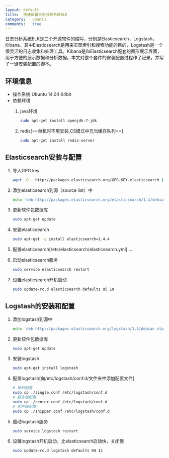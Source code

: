 ```yaml
---
layout:	default
title:	快速部署日志分析系统ELK
category:	ubuntu
comments:	true
---
```

日志分析系统ELK是三个开源软件的缩写，分别是Elasticsearch，Logstash，Kibana。其中Elasticsearch是用来实现索引和搜索功能的目的，Logstash是一个很灵活的日志收集和处理工具。Kibana是和Elasticsearch配套的图形展示界面，用于方便的展示数据和分析数据。本文对整个套件的安装配置过程作了记录，并写了一键安装配置的脚本。


## 环境信息
* 操作系统 Ubuntu 14.04 64bit
* 依赖环境 
	1. java环境
	
		```bash
		sudo apt-get install openjdk-7-jdk
		```
	2. redis[==单机时不用安装,CS模式中充当缓存队列==]

		```bash
		sudo apt-get install redis-server
		```

## Elasticsearch安装与配置
1. 导入GPG key
	
	```bash
	wget -O - http://packages.elasticsearch.org/GPG-KEY-elasticsearch | sudo apt-key add -
	```
2. 添加elasticsearch到源（source list）中

	```bash
	echo 'deb http://packages.elasticsearch.org/elasticsearch/1.4/debian stable main' | sudo tee /etc/apt/sources.list.d/elasticsearch.list
	```
3. 更新软件包数据库

	```bash
	sudo apt-get update
	```
4. 安装elasticsearch

	```bash
	sudo apt-get -y install elasticsearch=1.4.4
	```
5. 配置elasticsearch[/etc/elasticsearch/elasticsearch.yml]
	....

6. 启动elasticsearch服务

	```bash
	sudo service elasticsearch restart
	```
7. 设置elasticsearch开机启动

	```bash
	sudo update-rc.d elasticsearch defaults 95 10
	```

## Logstash的安装和配置
1. 添加logstash到源中
	
	```bash
	echo 'deb http://packages.elasticsearch.org/logstash/1.5/debian stable main' | sudo tee /etc/apt/sources.list.d/logstash.list
	```
2. 更新软件包数据库

	```bash
	sudo apt-get update
	```
3. 安装logstash

	```bash
	sudo apt-get install logstash
	```
4. 配置logstash[向/etc/logstash/conf.d/文件夹中添加配置文件]

	```bash
	# 单机配置
	sudo cp ./single.conf /etc/logstash/conf.d
	# 服务端配置
	sudo cp ./center.conf /etc/logstach/conf.d
	# 客户端配置
	sudo cp ./shipper.conf /etc/logstash/conf.d
	```
5. 启动logstash服务

	```bash
	sudo service logstash restart
	```
6. 设置logstash开机启动，比elasticsearch启动快，关闭慢

	```bash
	sudo update-rc.d logstash defaults 94 11
	```
	


 
